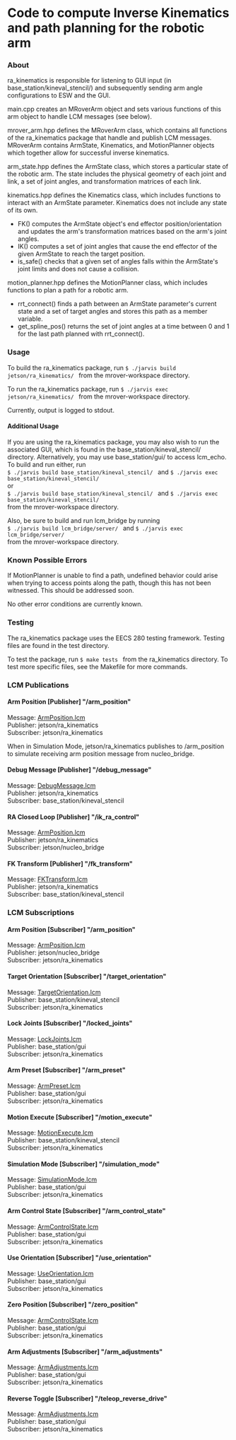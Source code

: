 Code to compute Inverse Kinematics and path planning for the robotic arm
========================================================================
### About ###

ra_kinematics is responsible for listening to GUI input (in base_station/kineval_stencil/) and subsequently sending arm angle configurations to ESW and the GUI.

main.cpp creates an MRoverArm object and sets various functions of this arm object to handle LCM messages (see below).

mrover_arm.hpp defines the MRoverArm class, which contains all functions of the ra_kinematics package that handle and publish LCM messages. MRoverArm contains ArmState, Kinematics, and MotionPlanner objects which together allow for successful inverse kinematics.

arm_state.hpp defines the ArmState class, which stores a particular state of the robotic arm. The state includes the physical geometry of each joint and link, a set of joint angles, and transformation matrices of each link.

kinematics.hpp defines the Kinematics class, which includes functions to interact with an ArmState parameter. Kinematics does not include any state of its own.
- FK() computes the ArmState object's end effector position/orientation and updates the arm's transformation matrices based on the arm's joint angles.
- IK() computes a set of joint angles that cause the end effector of the given ArmState to reach the target position.
- is_safe() checks that a given set of angles falls within the ArmState's joint limits and does not cause a collision.

motion_planner.hpp defines the MotionPlanner class, which includes functions to plan a path for a robotic arm.
- rrt_connect() finds a path between an ArmState parameter's current state and a set of target angles and stores this path as a member variable.
- get_spline_pos() returns the set of joint angles at a time between 0 and 1 for the last path planned with rrt_connect().

### Usage ###

To build the ra_kinematics package, run `$ ./jarvis build jetson/ra_kinematics/ ` from the mrover-workspace directory.

To run the ra_kinematics package, run `$ ./jarvis exec jetson/ra_kinematics/ ` from the mrover-workspace directory.

Currently, output is logged to stdout.

#### Additional Usage ####

If you are using the ra_kinematics package, you may also wish to run the associated GUI, which is found in the base_station/kineval_stencil/ directory. Alternatively, you may use base_station/gui/ to access lcm_echo. To build and run either, run \
`$ ./jarvis build base_station/kineval_stencil/ ` and `$ ./jarvis exec base_station/kineval_stencil/ ` \
or \
`$ ./jarvis build base_station/kineval_stencil/ ` and `$ ./jarvis exec base_station/kineval_stencil/ ` \
from the mrover-workspace directory.

Also, be sure to build and run lcm_bridge by running \
`$ ./jarvis build lcm_bridge/server/ ` and `$ ./jarvis exec lcm_bridge/server/ ` \
from the mrover-workspace directory.

### Known Possible Errors ###

If MotionPlanner is unable to find a path, undefined behavior could arise when trying to access points along the path, though this has not been witnessed. This should be addressed soon.

No other error conditions are currently known.

### Testing ###

The ra_kinematics package uses the EECS 280 testing framework. Testing files are found in the test directory.

To test the package, run `$ make tests ` from the ra_kinematics directory. To test more specific files, see the Makefile for more commands.

### LCM Publications ###

#### Arm Position \[Publisher\] "/arm_position" ####
Message: [ArmPosition.lcm](https://github.com/umrover/mrover-workspace/blob/master/rover_msgs/ArmPosition.lcm) \
Publisher: jetson/ra_kinematics \
Subscriber: jetson/ra_kinematics

When in Simulation Mode, jetson/ra_kinematics publishes to /arm_position to simulate receiving arm position message from nucleo_bridge.

#### Debug Message \[Publisher\] "/debug_message" ####
Message: [DebugMessage.lcm](https://github.com/umrover/mrover-workspace/blob/master/rover_msgs/DebugMessage.lcm) \
Publisher: jetson/ra_kinematics \
Subscriber: base_station/kineval_stencil

#### RA Closed Loop \[Publisher\] "/ik_ra_control" ####
Message: [ArmPosition.lcm](https://github.com/umrover/mrover-workspace/blob/master/rover_msgs/ArmPosition.lcm) \
Publisher: jetson/ra_kinematics \
Subscriber: jetson/nucleo_bridge

#### FK Transform \[Publisher\] "/fk_transform" ####
Message: [FKTransform.lcm](https://github.com/umrover/mrover-workspace/blob/master/rover_msgs/FKTransform.lcm) \
Publisher: jetson/ra_kinematics \
Subscriber: base_station/kineval_stencil

### LCM Subscriptions ###

#### Arm Position \[Subscriber\] "/arm_position" ####
Message: [ArmPosition.lcm](https://github.com/umrover/mrover-workspace/blob/master/rover_msgs/ArmPosition.lcm) \
Publisher: jetson/nucleo_bridge \
Subscriber: jetson/ra_kinematics

#### Target Orientation \[Subscriber\] "/target_orientation" ####
Message: [TargetOrientation.lcm](https://github.com/umrover/mrover-workspace/blob/master/rover_msgs/TargetOrientation.lcm) \
Publisher: base_station/kineval_stencil \
Subscriber: jetson/ra_kinematics

#### Lock Joints \[Subscriber\] "/locked_joints" ####
Message: [LockJoints.lcm](https://github.com/umrover/mrover-workspace/blob/master/rover_msgs/LockJoints.lcm) \
Publisher: base_station/gui \
Subscriber: jetson/ra_kinematics

#### Arm Preset \[Subscriber\] "/arm_preset" ####
Message: [ArmPreset.lcm](https://github.com/umrover/mrover-workspace/blob/master/rover_msgs/ArmPreset.lcm) \
Publisher: base_station/gui \
Subscriber: jetson/ra_kinematics

#### Motion Execute \[Subscriber\] "/motion_execute" ####
Message: [MotionExecute.lcm](https://github.com/umrover/mrover-workspace/blob/master/rover_msgs/MotionExecute.lcm) \
Publisher: base_station/kineval_stencil \
Subscriber: jetson/ra_kinematics

#### Simulation Mode \[Subscriber\] "/simulation_mode" ####
Message: [SimulationMode.lcm](https://github.com/umrover/mrover-workspace/blob/master/rover_msgs/SimulationMode.lcm) \
Publisher: base_station/gui \
Subscriber: jetson/ra_kinematics

#### Arm Control State \[Subscriber\] "/arm_control_state" ####
Message: [ArmControlState.lcm](https://github.com/umrover/mrover-workspace/blob/master/rover_msgs/ArmControlState.lcm) \
Publisher: base_station/gui \
Subscriber: jetson/ra_kinematics

#### Use Orientation \[Subscriber\] "/use_orientation" ####
Message: [UseOrientation.lcm](https://github.com/umrover/mrover-workspace/blob/master/rover_msgs/UseOrientation.lcm) \
Publisher: base_station/gui \
Subscriber: jetson/ra_kinematics

#### Zero Position \[Subscriber\] "/zero_position" ####
Message: [ArmControlState.lcm](https://github.com/umrover/mrover-workspace/blob/master/rover_msgs/ZeroPosition.lcm) \
Publisher: base_station/gui \
Subscriber: jetson/ra_kinematics

#### Arm Adjustments \[Subscriber\] "/arm_adjustments" ####
Message: [ArmAdjustments.lcm](https://github.com/umrover/mrover-workspace/blob/master/rover_msgs/ArmAdjustments.lcm) \
Publisher: base_station/gui \
Subscriber: jetson/ra_kinematics

#### Reverse Toggle \[Subscriber\] "/teleop_reverse_drive" ####
Message: [ArmAdjustments.lcm](https://github.com/umrover/mrover-workspace/blob/master/rover_msgs/ToggleReverse.lcm) \
Publisher: base_station/gui \
Subscriber: jetson/ra_kinematics
